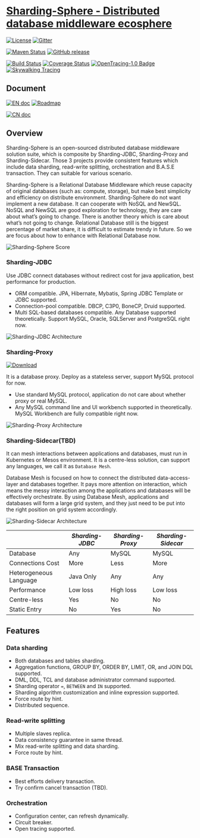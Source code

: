 # [Sharding-Sphere - Distributed database middleware ecosphere](http://shardingsphere.io/)

[![License](https://img.shields.io/badge/license-Apache%202-4EB1BA.svg)](https://www.apache.org/licenses/LICENSE-2.0.html)
[![Gitter](https://badges.gitter.im/shardingsphere/shardingsphere.svg)](https://gitter.im/shardingsphere/Lobby)

[![Maven Status](https://maven-badges.herokuapp.com/maven-central/io.shardingjdbc/sharding-jdbc/badge.svg)](https://maven-badges.herokuapp.com/maven-central/io.shardingjdbc/sharding-jdbc)
[![GitHub release](https://img.shields.io/github/release/sharding-sphere/sharding-sphere.svg)](https://github.com/sharding-sphere/sharding-sphere/releases)

[![Build Status](https://api.travis-ci.org/sharding-sphere/sharding-sphere.png?branch=master)](https://travis-ci.org/sharding-sphere/sharding-sphere)
[![Coverage Status](https://codecov.io/github/sharding-sphere/sharding-sphere/coverage.svg?branch=master)](https://codecov.io/github/sharding-sphere/sharding-sphere?branch=master)
[![OpenTracing-1.0 Badge](https://img.shields.io/badge/OpenTracing--1.0-enabled-blue.svg)](http://opentracing.io)
[![Skywalking Tracing](https://img.shields.io/badge/Skywalking%20Tracing-enable-brightgreen.svg)](https://github.com/OpenSkywalking/skywalking)

## Document

[![EN doc](https://img.shields.io/badge/document-English-blue.svg)](http://shardingsphere.io/document/en/)
[![Roadmap](https://img.shields.io/badge/roadmap-English-blue.svg)](ROADMAP.md)

[![CN doc](https://img.shields.io/badge/文档-中文版-blue.svg)](http://shardingsphere.io/document/cn/)

## Overview

Sharding-Sphere is an open-sourced distributed database middleware solution suite, which is composite by Sharding-JDBC, Sharding-Proxy and Sharding-Sidecar. Those 3 projects provide consistent features which include data sharding, read-write splitting, orchestration and B.A.S.E transaction. They can suitable for various scenario.

Sharding-Sphere is a Relational Database Middleware which reuse capacity of original databases (such as: compute, storage), but make best simplicity and efficiency on distribute environment. Sharding-Sphere do not want implement a new database.
It can cooperate with NoSQL and NewSQL. NoSQL and NewSQL are good exploration for technology, they are care about what’s going to change. There is another theory which is care about what’s not going to change. Relational Database still is the biggest percentage of market share, it is difficult to estimate trendy in future. So we are focus about how to enhance with Relational Database now.

![Sharding-Sphere Score](http://ovfotjrsi.bkt.clouddn.com/sphere_scope_en.png)

### Sharding-JDBC

Use JDBC connect databases without redirect cost for java application, best performance for production.

* ORM compatible. JPA, Hibernate, Mybatis, Spring JDBC Template or JDBC supported.
* Connection-pool compatible. DBCP, C3P0, BoneCP, Druid supported.
* Multi SQL-based databases compatible. Any Database supported theoretically. Support MySQL, Oracle, SQLServer and PostgreSQL right now.

![Sharding-JDBC Architecture](http://ovfotjrsi.bkt.clouddn.com/sharding-jdbc-brief.png)

### Sharding-Proxy

[![Download](https://img.shields.io/badge/release-download-orange.svg)](https://github.com/sharding-sphere/sharding-sphere-doc/raw/master/dist/sharding-proxy-3.0.0.M1.tar.gz)

It is a database proxy. Deploy as a stateless server, support MySQL protocol for now.

* Use standard MySQL protocol, application do not care about whether proxy or real MySQL.
* Any MySQL command line and UI workbench supported in theoretically. MySQL Workbench are fully compatible right now.

![Sharding-Proxy Architecture](http://ovfotjrsi.bkt.clouddn.com/sharding-proxy-brief_v2.png)

### Sharding-Sidecar(TBD)

It can mesh interactions between applications and databases, must run in Kubernetes or Mesos environment.
It is a centre-less solution, can support any languages, we call it as `Database Mesh`.

Database Mesh is focused on how to connect the distributed data-access-layer and databases together. It pays more attention on interaction, which means the messy interaction among the applications and databases will be effectively orchestrate. By using Database Mesh, applications and databases will form a large grid system, and they just need to be put into the right position on grid system accordingly.

![Sharding-Sidecar Architecture](http://ovfotjrsi.bkt.clouddn.com/sharding-sidecar-brief.png)

|                        | *Sharding-JDBC* | *Sharding-Proxy* | *Sharding-Sidecar* |
| ---------------------- | --------------- | ---------------- | ------------------ |
| Database               | Any             | MySQL            | MySQL              |
| Connections Cost       | More            | Less             | More               |
| Heterogeneous Language | Java Only       | Any              | Any                |
| Performance            | Low loss        | High loss        | Low loss           |
| Centre-less            | Yes             | No               | No                 |
| Static Entry           | No              | Yes              | No                 |

## Features

### Data sharding

* Both databases and tables sharding.
* Aggregation functions, GROUP BY, ORDER BY, LIMIT, OR, and JOIN DQL supported.
* DML, DDL, TCL and database administrator command supported.
* Sharding operator `=`, `BETWEEN` and `IN` supported.
* Sharding algorithm customization and inline expression supported.
* Force route by hint.
* Distributed sequence.

### Read-write splitting

* Multiple slaves replica. 
* Data consistency guarantee in same thread.
* Mix read-write splitting and data sharding.
* Force route by hint.

### BASE Transaction

* Best efforts delivery transaction.
* Try confirm cancel transaction (TBD).

### Orchestration

* Configuration center, can refresh dynamically.
* Circuit breaker.
* Open tracing supported.
